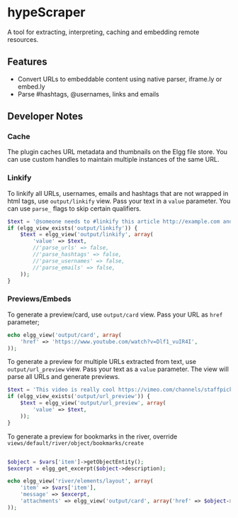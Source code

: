 hypeScraper
===========

A tool for extracting, interpreting, caching and embedding remote resources.

## Features

* Convert URLs to embeddable content using native parser, iframe.ly or embed.ly
* Parse #hashtags, @usernames, links and emails

## Developer Notes

### Cache

The plugin caches URL metadata and thumbnails on the Elgg file store. You can use custom handles to
maintain multiple instances of the same URL.

### Linkify

To linkify all URLs, usernames, emails and hashtags that are not wrapped in html tags, use ```output/linkify``` view.
Pass your text in a ```value``` parameter. You can use ```parse_``` flags to skip certain qualifiers.

```php
$text = '@someone needs to #linkify this article http://example.com and email it to someone@example.com';
if (elgg_view_exists('output/linkify')) {
	$text = elgg_view('output/linkify', array(
		'value' => $text,
		//'parse_urls' => false,
		//'parse_hashtags' => false,
		//'parse_usernames' => false,
		//'parse_emails' => false,
	));
}
```

### Previews/Embeds

To generate a preview/card, use ```output/card``` view. Pass your URL as ```href``` parameter;

```php
echo elgg_view('output/card', array(
	'href' => 'https://www.youtube.com/watch?v=Dlf1_vuIR4I',
));
```

To generate a preview for multiple URLs extracted from text, use ```output/url_preview``` view.
Pass your text as a	```value``` parameter. The view will parse all URLs and generate previews.

```php
$text = 'This video is really cool https://vimeo.com/channels/staffpicks/116498390';
if (elgg_view_exists('output/url_preview')) {
	$text = elgg_view('output/url_preview', array(
		'value' => $text,
	));
}
```

To generate a preview for bookmarks in the river, override ```views/default/river/object/bookmarks/create```

```php

$object = $vars['item']->getObjectEntity();
$excerpt = elgg_get_excerpt($object->description);

echo elgg_view('river/elements/layout', array(
	'item' => $vars['item'],
	'message' => $excerpt,
	'attachments' => elgg_view('output/card', array('href' => $object->address)),
));

```